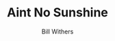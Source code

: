 ---
layout: post
title: Aint No Sunshine
author: Bill Withers
language: "Français"
image:
  artist: bill-withers.png
---